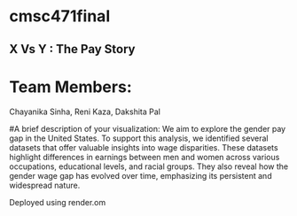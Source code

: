 # cmsc471final

## X Vs Y : The Pay Story

# Team Members:
Chayanika Sinha, Reni Kaza, Dakshita Pal


#A brief description of your visualization: 
We aim to explore the gender pay gap in the United States. To support this analysis, we identified several datasets that offer valuable insights into wage disparities. These datasets highlight differences in earnings between men and women across various occupations, educational levels, and racial groups. They also reveal how the gender wage gap has evolved over time, emphasizing its persistent and widespread nature.


Deployed using render.om
 
